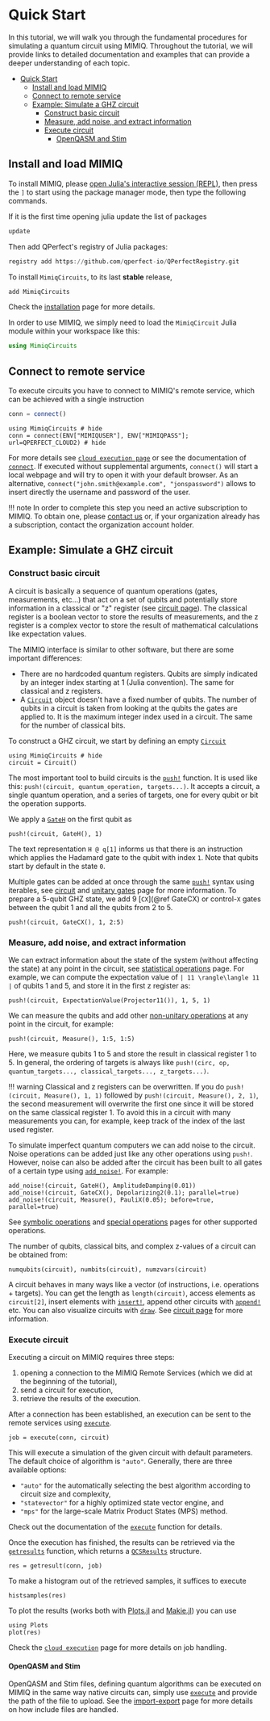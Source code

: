 # Quick Start

In this tutorial, we will walk you through the fundamental procedures for simulating a quantum circuit using MIMIQ. Throughout the tutorial, we will provide links to detailed documentation and examples that can provide a deeper understanding of each topic.

- [Quick Start](#quick-start)
  - [Install and load MIMIQ](#install-and-load-mimiq)
  - [Connect to remote service](#connect-to-remote-service)
  - [Example: Simulate a GHZ circuit](#example-simulate-a-ghz-circuit)
    - [Construct basic circuit](#construct-basic-circuit)
    - [Measure, add noise, and extract information](#measure-add-noise-and-extract-information)
    - [Execute circuit](#execute-circuit)
      - [OpenQASM and Stim](#openqasm-and-stim)

## Install and load MIMIQ

To install MIMIQ, please [open Julia's interactive session (REPL)](https://docs.julialang.org/en/v1/manual/getting-started/), then press the `]` to start using the package manager mode, then type the following commands.

If it is the first time opening julia update the list of packages

```julia
update
```

Then add QPerfect's registry of Julia packages:

```julia
registry add https://github.com/qperfect-io/QPerfectRegistry.git
```

To install `MimiqCircuits`, to its last **stable** release,

```julia
add MimiqCircuits
```

Check the [installation](manual/installation.md) page for more details.

In order to use MIMIQ, we simply need to load the `MimiqCircuit` Julia module within your workspace like this:

```julia
using MimiqCircuits
```

## Connect to remote service

To execute circuits you have to connect to MIMIQ's remote service, which can be achieved with a single instruction

```julia
conn = connect()
```

```@example quick_start
using MimiqCircuits # hide
conn = connect(ENV["MIMIQUSER"], ENV["MIMIQPASS"]; url=QPERFECT_CLOUD2) # hide
```

For more details see [`cloud execution page`](manual/remote_execution.md) or see the documentation of [`connect`](@ref). If executed without supplemental arguments, `connect()` will start a local webpage and will try to open it with your default browser. As an alternative, `connect("john.smith@example.com", "jonspassword")` allows to insert directly the username and password of the user.

!!! note
    In order to complete this step you need an active subscription to MIMIQ. To obtain one, please [contact us](https://qperfect.io) or, if your organization already has a subscription, contact the organization account holder.

## Example: Simulate a GHZ circuit

### Construct basic circuit

A circuit is basically a sequence of quantum operations (gates, measurements, etc...) that act on a set of qubits and potentially store information in a classical or "z" register (see [circuit page](manual/circuits.md)). The classical register is a boolean vector to store the results of measurements, and the z register is a complex vector to store the result of mathematical calculations like expectation values.

The MIMIQ interface is similar to other software, but there are some important differences:

- There are no hardcoded quantum registers. Qubits are simply indicated by an integer index starting at 1 (Julia convention). The same for classical and z registers.
- A [`Circuit`](@ref) object doesn't have a fixed number of qubits. The number of qubits in a circuit is taken from looking at the qubits the gates are applied to. It is the maximum integer index used in a circuit. The same for the number of classical bits.

To construct a GHZ circuit, we start by defining an empty [`Circuit`](@ref)

```@example quick_start
using MimiqCircuits # hide
circuit = Circuit()
```

The most important tool to build circuits is the [`push!`](@ref) function. It is used like this: `push!(circuit, quantum_operation, targets...)`. It accepts a circuit, a single quantum operation, and a series of targets, one for every qubit or bit the operation supports.

We apply a [`GateH`](@ref) on the first qubit as

```@example quick_start
push!(circuit, GateH(), 1)
```

The text representation `H @ q[1]` informs us that there is an instruction which applies the Hadamard gate to the qubit with index `1`.
Note that qubits start by default in the state `0`.

Multiple gates can be added at once through the same [`push!`](@ref) syntax using iterables, see [circuit](manual/circuits.md) and [unitary gates](manual/unitary_gates.md) page for more information.
To prepare a 5-qubit GHZ state, we add 9 [`CX`](@ref GateCX) or control-`X` gates between the qubit 1 and all the qubits from 2 to 5.

```@example quick_start
push!(circuit, GateCX(), 1, 2:5)
```

### Measure, add noise, and extract information

We can extract information about the state of the system (without affecting the state) at any point in the circuit, see [statistical operations](manual/statistical_ops.md) page.
For example, we can compute the expectation value of ``| 11 \rangle\langle 11 |`` of qubits 1 and 5, and store it in the first z register as:

```@example quick_start
push!(circuit, ExpectationValue(Projector11()), 1, 5, 1)
```

We can measure the qubits and add other [non-unitary operations](manual/non_unitary_ops.md) at any point in the circuit, for example:

```@example quick_start
push!(circuit, Measure(), 1:5, 1:5)
```

Here, we measure qubits 1 to 5 and store the result in classical register 1 to 5.
In general, the ordering of targets is always like `push!(circ, op, quantum_targets..., classical_targets..., z_targets...)`.

!!! warning
    Classical and z registers can be overwritten. If you do `push!(circuit, Measure(), 1, 1)` followed by `push!(circuit, Measure(), 2, 1)`, the second measurement will overwrite the first one since it will be stored on the same classical register 1. To avoid this in a circuit with many measurements you can, for example, keep track of the index of the last used register.

To simulate imperfect quantum computers we can add noise to the circuit. Noise operations can be added just like any other operations using `push!`. However, noise can also be added after the circuit has been built to all gates of a certain type using [`add_noise!`](@ref). For example:

```@example quick_start
add_noise!(circuit, GateH(), AmplitudeDamping(0.01))
add_noise!(circuit, GateCX(), Depolarizing2(0.1); parallel=true)
add_noise!(circuit, Measure(), PauliX(0.05); before=true, parallel=true)
```

See [symbolic operations](manual/symbolic_ops.md) and [special operations](manual/special_ops.md) pages for other supported operations.

The number of qubits, classical bits, and complex z-values of a circuit can be obtained from:

```@example quick_start
numqubits(circuit), numbits(circuit), numzvars(circuit)
```

A circuit behaves in many ways like a vector (of instructions, i.e. operations + targets). You can get the length as `length(circuit)`, access elements as `circuit[2]`, insert elements with [`insert!`](@ref), append other circuits with [`append!`](@ref) etc. You can also visualize circuits with [`draw`](@ref). See [circuit page](manual/circuits.md) for more information.

### Execute circuit

Executing a circuit on MIMIQ requires three steps:

1. opening a connection to the MIMIQ Remote Services (which we did at the beginning of the tutorial),
2. send a circuit for execution,
3. retrieve the results of the execution.

After a connection has been established, an execution can be sent to the remote services using [`execute`](@ref).

```@example quick_start
job = execute(conn, circuit)
```

This will execute a simulation of the given circuit with default parameters. The default choice of algorithm is `"auto"`.  Generally, there are three available options:

* `"auto"` for the automatically selecting the best algorithm according to circuit size and complexity,
* `"statevector"` for a highly optimized state vector engine, and
* `"mps"` for the large-scale Matrix Product States (MPS) method.

Check out the documentation of the [`execute`](@ref) function for details.

Once the execution has finished, the results can be retrieved via the [`getresults`](@ref) function, which returns a [`QCSResults`](@ref) structure.

```@example quick_start
res = getresult(conn, job)
```

To make a histogram out of the retrieved samples, it suffices to execute

```@example quick_start
histsamples(res)
```

To plot the results (works both with [Plots.jl](https://docs.juliaplots.org/stable/) and [Makie.jl](https://docs.makie.org/stable/)) you can use

```@example quick_start
using Plots
plot(res)
```

Check the [`cloud execution`](manual/remote_execution.md) page for more details on job handling.



#### OpenQASM and Stim

OpenQASM and Stim files, defining quantum algorithms can be executed on MIMIQ in the same way native circuits can, simply use [`execute`](@ref) and provide the path of the file to upload.
See the [import-export](manual/import_export.md) page for more details on how include files are handled.

